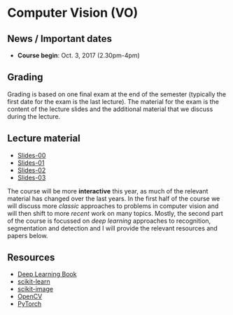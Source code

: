 # Computer Vision (VO)

## News / Important dates

- **Course begin**: Oct. 3, 2017 (2.30pm-4pm)

## Grading

Grading is based on one final exam at the end of the semester (typically the first date for the exam is the last lecture). The material for the exam is the content of the lecture slides and the additional material that we discuss during the lecture.

## Lecture material

- [Slides-00](cv_00.pdf)
- [Slides-01](cv_01.pdf)
- [Slides-02](cv_02.pdf)
- [Slides-03](cv_03.pdf)

The course will be more **interactive** this year, as much of the relevant material
has changed over the last years. In the first half of the course we will discuss
more *classic* approaches to problems in computer vision and will then shift
to more *recent* work on many topics. Mostly, the second part of the course
is focussed on *deep learning* approaches to recognition, segmentation and
detection and I will provide the relevant resources and papers below.

## Resources

- [Deep Learning Book](http://www.deeplearningbook.org/)
- [scikit-learn](http://scikit-learn.org/stable/)
- [scikit-image](http://scikit-image.org/)
- [OpenCV](http://docs.opencv.org/2.4/index.html)
- [PyTorch](http://pytorch.org/)
